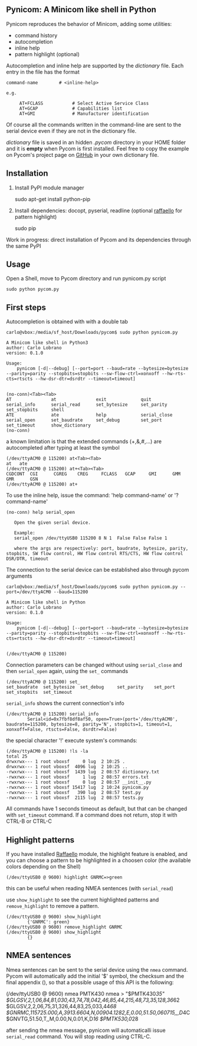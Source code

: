 Pynicom: A Minicom like shell in Python
---------------------------------------

Pynicom reproduces the behavior of Minicom, adding some utilities:

* command history
* autocompletion
* inline help
* pattern highlight (optional)

Autocompletion and inline help are supported by the _dictionary_
file. Each entry in the file has the format

    command-name        # <inline-help>

    e.g.

         AT+FCLASS           # Select Active Service Class
         AT+GCAP             # Capabilities list
         AT+GMI              # Manufacturer identification

Of course all the commands written in the command-line are sent to the
serial device even if they are not in the dictionary file.

_dictionary_ file is saved in an hidden _.pycom_ directory in your HOME
folder and it is **empty** when Pycom is first installed. Feel free to
copy the example on Pycom's project page on [GitHub](https://github.com/clobrano/pycom.git) in your own dictionary file.


## Installation

1. Install PyPI module manager

    sudo apt-get install python-pip

2. Install dependencies: docopt, pyserial, readline (optional [raffaello](https://pypi.python.org/pypi/raffaello/) for pattern highlight)

    sudo pip <module-name>

Work in progress: direct installation of Pycom and its dependencies through the same PyPI

## Usage

Open a Shell, move to Pycom directory and run pynicom.py script

    sudo python pycom.py


## First steps

Autocompletion is obtained with with a double tab

    carlo@vbox:/media/sf_host/Downloads/pycom$ sudo python pynicom.py

    A Minicom like shell in Python3
    author: Carlo Lobrano
    version: 0.1.0

    Usage:
        pynicom [-d|--debug] [--port=port --baud=rate --bytesize=bytesize --parity=parity --stopbits=stopbits --sw-flow-ctrl=xonxoff --hw-rts-cts=rtscts --hw-dsr-dtr=dsrdtr --timeout=timeout]


    (no-conn)<Tab><Tab>
    AT               at               exit             quit             serial_info      serial_read      set_bytesize     set_parity       set_stopbits     shell
    ATE              ate              help             serial_close     serial_open      set_baudrate     set_debug        set_port         set_timeout      show_dictionary
    (no-conn)


a known limitation is that the extended commands (+,&,#,...) are autocompleted after typing at least the symbol

    (/dev/ttyACM0 @ 115200) at<Tab><Tab>
    at   ate
    (/dev/ttyACM0 @ 115200) at+<Tab><Tab>
    CGDCONT  CGI      CGREG    CREG     FCLASS   GCAP     GMI      GMM      GMR      GSN
    (/dev/ttyACM0 @ 115200) at+



To use the inline help, issue the command: 'help command-name' or '?command-name'

    (no-conn) help serial_open

       Open the given serial device.

       Example:
       serial_open /dev/ttyUSB0 115200 8 N 1  False False False 1

       where the args are respectively: port, baudrate, bytesize, parity, stopbits, SW flow control, HW flow control RTS/CTS, HW flow control DSR/DTR, timeout


The connection to the serial device can be established also through pycom arguments

    carlo@vbox:/media/sf_host/Downloads/pycom$ sudo python pynicom.py --port=/dev/ttyACM0 --baud=115200

    A Minicom like shell in Python
    author: Carlo Lobrano
    version: 0.1.0

    Usage:
        pynicom [-d|--debug] [--port=port --baud=rate --bytesize=bytesize --parity=parity --stopbits=stopbits --sw-flow-ctrl=xonxoff --hw-rts-cts=rtscts --hw-dsr-dtr=dsrdtr --timeout=timeout]


    (/dev/ttyACM0 @ 115200)


Connection parameters can be changed without using `serial_close` and then `serial_open` again, using the `set_` commands

    (/dev/ttyACM0 @ 115200) set_
    set_baudrate  set_bytesize  set_debug     set_parity    set_port      set_stopbits  set_timeout


`serial_info` shows the current connection's info

    (/dev/ttyACM0 @ 115200) serial_info
            Serial<id=0x7fbf8df8af50, open=True>(port='/dev/ttyACM0', baudrate=115200, bytesize=8, parity='N', stopbits=1, timeout=1, xonxoff=False, rtscts=False, dsrdtr=False)


the special character '!' execute system's commands:

    (/dev/ttyACM0 @ 115200) !ls -la
    total 25
    drwxrwx--- 1 root vboxsf     0 lug  2 10:25 .
    drwxrwx--- 1 root vboxsf  4096 lug  2 10:25 ..
    -rwxrwx--- 1 root vboxsf  1439 lug  2 08:57 dictionary.txt
    -rwxrwx--- 1 root vboxsf     1 lug  2 08:57 errors.txt
    -rwxrwx--- 1 root vboxsf     0 lug  2 08:57 __init__.py
    -rwxrwx--- 1 root vboxsf 15417 lug  2 10:24 pynicom.py
    -rwxrwx--- 1 root vboxsf   390 lug  2 08:57 test.py
    -rwxrwx--- 1 root vboxsf  2115 lug  2 08:57 tests.py


All commands have 1 seconds timeout as default, but that can be changed with `set_timeout` command. If a command does not return, stop it with CTRL-B or CTRL-C


## Highlight patterns

If you have installed [Raffaello](https://pypi.python.org/pypi/raffaello/) module, the highlight feature is enabled, and you can choose a pattern to be highlighted in a choosen color (the available colors depending on the Shell)

    (/dev/ttyUSB0 @ 9600) highlight GNRMC=>green

this can be useful when reading NMEA sentences (with `serial_read`)

use `show_highlight` to see the current highlighted patterns and `remove_highlight` to remove a pattern.

    (/dev/ttyUSB0 @ 9600) show_highlight
            {'GNRMC': green}
    (/dev/ttyUSB0 @ 9600) remove_highlight GNRMC
    (/dev/ttyUSB0 @ 9600) show_highlight
            {}


## NMEA sentences

Nmea sentences can be sent to the serial device using the `nmea` command. Pycom will automatically add the initial '$' symbol, the checksum and the final appendix (<CR><LF>), so that a possible usage of this API is the following:

(/dev/ttyUSB0 @ 9600) nmea PMTK430
        nmea > "$PMTK430*35<CR><LF>"
            $GLGSV,2,1,06,84,81,030,43,74,78,042,46,85,44,215,48,73,35,128,36*62
            $GLGSV,2,2,06,75,31,326,44,83,25,033,44*68
            $GNRMC,115725.000,A,3913.6604,N,00904.1282,E,0.00,51.50,060715,,,D*4C
            $GNVTG,51.50,T,,M,0.00,N,0.01,K,D*16
            $PMTK530,0*28


after sending the nmea message, pynicom will automaticalli issue `serial_read` command. You will stop reading using CTRL-C.
